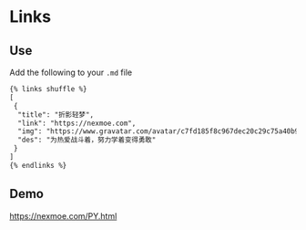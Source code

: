 # Links

## Use

Add the following to your `.md` file

```markdown
{% links shuffle %}
[
 {
  "title": "折影轻梦",
  "link": "https://nexmoe.com",
  "img": "https://www.gravatar.com/avatar/c7fd185f8c967dec20c29c75a40b9e09",
  "des": "为热爱战斗着，努力学着变得勇敢"
 }
]
{% endlinks %}
```

## Demo

<https://nexmoe.com/PY.html>
